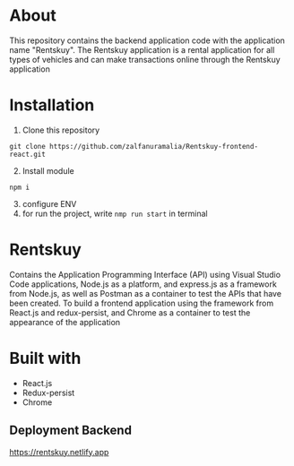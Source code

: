 # About

This repository contains the backend application code with the application name "Rentskuy". The Rentskuy application is a rental application for all types of vehicles and can make transactions online through the Rentskuy application

# Installation

1. Clone this repository
```
git clone https://github.com/zalfanuramalia/Rentskuy-frontend-react.git
```

2. Install module
```
npm i
```

3. configure ENV
4. for run the project, write `nmp run start` in terminal

# Rentskuy

Contains the Application Programming Interface (API) using Visual Studio Code applications, Node.js as a platform, and express.js as a framework from Node.js, as well as Postman as a container to test the APIs that have been created. To build a frontend application using the framework from React.js and redux-persist, and Chrome as a container to test the appearance of the application

# Built with

* React.js
* Redux-persist
* Chrome

## Deployment Backend

https://rentskuy.netlify.app
